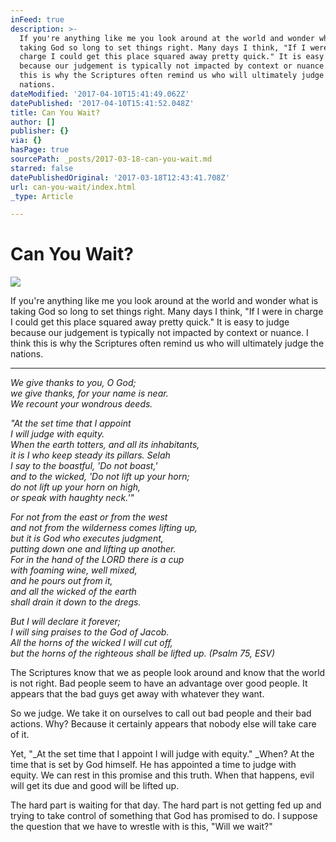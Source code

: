 ```yaml
---
inFeed: true
description: >-
  If you're anything like me you look around at the world and wonder what is
  taking God so long to set things right. Many days I think, "If I were in
  charge I could get this place squared away pretty quick." It is easy to judge
  because our judgement is typically not impacted by context or nuance. I think
  this is why the Scriptures often remind us who will ultimately judge the
  nations.
dateModified: '2017-04-10T15:41:49.062Z'
datePublished: '2017-04-10T15:41:52.048Z'
title: Can You Wait?
author: []
publisher: {}
via: {}
hasPage: true
sourcePath: _posts/2017-03-18-can-you-wait.md
starred: false
datePublishedOriginal: '2017-03-18T12:43:41.708Z'
url: can-you-wait/index.html
_type: Article

---
```

# Can You Wait?
![](https://the-grid-user-content.s3-us-west-2.amazonaws.com/c9373368-12d0-42b0-b173-c7adaddf95b9.jpg)

If you're anything like me you look around at the world and wonder what is taking God so long to set things right. Many days I think, "If I were in charge I could get this place squared away pretty quick." It is easy to judge because our judgement is typically not impacted by context or nuance. I think this is why the Scriptures often remind us who will ultimately judge the nations.

---

_We give thanks to you, O God;_  
_we give thanks, for your name is near._  
_We recount your wondrous deeds._

_"At the set time that I appoint_  
_I will judge with equity._  
_When the earth totters, and all its inhabitants,_  
_it is I who keep steady its pillars. Selah_  
_I say to the boastful, 'Do not boast,'_  
_and to the wicked, 'Do not lift up your horn;_  
_do not lift up your horn on high,_  
_or speak with haughty neck.'"_

_For not from the east or from the west_  
_and not from the wilderness comes lifting up,_  
_but it is God who executes judgment,_  
_putting down one and lifting up another._  
_For in the hand of the LORD there is a cup_  
_with foaming wine, well mixed,_  
_and he pours out from it,_  
_and all the wicked of the earth_  
_shall drain it down to the dregs._

_But I will declare it forever;_  
_I will sing praises to the God of Jacob._  
_All the horns of the wicked I will cut off,_  
_but the horns of the righteous shall be lifted up. (Psalm 75, ESV)_

The Scriptures know that we as people look around and know that the world is not right. Bad people seem to have an advantage over good people. It appears that the bad guys get away with whatever they want.

So we judge. We take it on ourselves to call out bad people and their bad actions. Why? Because it certainly appears that nobody else will take care of it.

Yet, "_At the set time that I appoint I will judge with equity." _When? At the time that is set by God himself. He has appointed a time to judge with equity. We can rest in this promise and this truth. When that happens, evil will get its due and good will be lifted up.

The hard part is waiting for that day. The hard part is not getting fed up and trying to take control of something that God has promised to do. I suppose the question that we have to wrestle with is this, "Will we wait?"